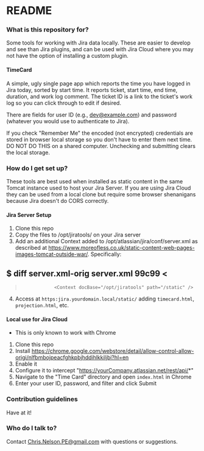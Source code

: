 # README #

### What is this repository for? ###

Some tools for working with Jira data locally.  These are easier to
develop and see than Jira plugins, and can be used with Jira Cloud
where you may not have the option of installing a custom plugin.

#### TimeCard ####

A simple, ugly single page app which reports the time you have logged
in Jira today, sorted by start time.  It reports ticket, start time,
end time, duration, and work log comment.  The ticket ID is a link to
the ticket's work log so you can click through to edit if desired.

There are fields for user ID (e.g., dev@example.com) and password
(whatever you would use to authenticate to Jira).

If you check "Remember Me" the encoded (not encrypted) credentials are
stored in browser local storage so you don't have to enter them next
time.  DO NOT DO THIS on a shared computer.  Unchecking and submitting
clears the local storage.


### How do I get set up? ###

These tools are best used when installed as static content in the same
Tomcat instance used to host your Jira Server.  If you are using Jira
Cloud they can be used from a local clone but require some browser
shenanigans because Jira doesn't do CORS correctly.

#### Jira Server Setup

1. Clone this repo
2. Copy the files to /opt/jiratools/ on your Jira server
3. Add an additional Context added to
/opt/atlassian/jira/conf/server.xml as described at
https://www.moreofless.co.uk/static-content-web-pages-images-tomcat-outside-war/.
Specifically:

  $ diff server.xml-orig server.xml
  99c99
  <
  ---
  >                 <Context docBase="/opt/jiratools" path="/static" />

4. Access at `https:jira.yourdomain.local/static/` adding `timecard.html`, `projection.html`, etc.

#### Local use for Jira Cloud

* This is only known to work with Chrome

1. Clone this repo
2. Install https://chrome.google.com/webstore/detail/allow-control-allow-origi/nlfbmbojpeacfghkpbjhddihlkkiljbi?hl=en
3. Enable it
4. Configure it to intercept "https://yourCompany.atlassian.net/rest/api/*"
5. Navigate to the "Time Card" directory and open `index.html` in Chrome
6. Enter your user ID, password, and filter and click Submit

### Contribution guidelines ###

Have at it!

### Who do I talk to? ###

Contact Chris.Nelson.PE@gmail.com with questions or suggestions.
